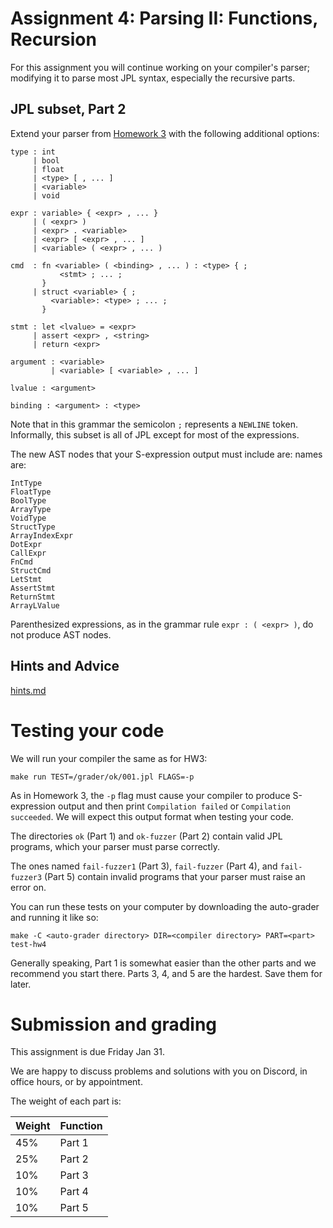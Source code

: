 Assignment 4: Parsing II: Functions, Recursion
======================================

For this assignment you will continue working on your compiler's parser;
modifying it to parse most JPL syntax, especially the recursive parts.


## JPL subset, Part 2

Extend your parser from [Homework 3](../hw3/README.md) with the following
additional options:


```
type : int
     | bool
     | float
     | <type> [ , ... ]
     | <variable>
     | void

expr : variable> { <expr> , ... }
     | ( <expr> )
     | <expr> . <variable>
     | <expr> [ <expr> , ... ]
     | <variable> ( <expr> , ... )

cmd  : fn <variable> ( <binding> , ... ) : <type> { ;
           <stmt> ; ... ;
       }
     | struct <variable> { ;
         <variable>: <type> ; ... ;
       }

stmt : let <lvalue> = <expr>
     | assert <expr> , <string>
     | return <expr>

argument : <variable>
         | <variable> [ <variable> , ... ]

lvalue : <argument>

binding : <argument> : <type>
```

Note that in this grammar the semicolon `;` represents a `NEWLINE`
token. Informally, this subset is all of JPL except for most of the
expressions.

The new AST nodes that your S-expression output must include are:
names are:

```
IntType
FloatType
BoolType
ArrayType
VoidType
StructType
ArrayIndexExpr
DotExpr
CallExpr
FnCmd
StructCmd
LetStmt
AssertStmt
ReturnStmt
ArrayLValue
```

Parenthesized expressions, as in the grammar rule `expr : ( <expr> )`,
do not produce AST nodes.

## Hints and Advice

[hints.md](./hints.md)


# Testing your code

We will run your compiler the same as for HW3:

    make run TEST=/grader/ok/001.jpl FLAGS=-p

As in Homework 3, the `-p` flag must cause your compiler to produce
S-expression output and then print `Compilation failed` or `Compilation
succeeded`. We will expect this output format when testing your code.

The directories `ok` (Part 1) and `ok-fuzzer` (Part 2) contain valid
JPL programs, which your parser must parse correctly.

The ones named `fail-fuzzer1` (Part 3), `fail-fuzzer` (Part 4), and
`fail-fuzzer3` (Part 5) contain invalid programs that your parser must
raise an error on.

You can run these tests on your computer by downloading the
auto-grader and running it like so:

    make -C <auto-grader directory> DIR=<compiler directory> PART=<part> test-hw4

Generally speaking, Part 1 is somewhat easier than the other parts and
we recommend you start there. Parts 3, 4, and 5 are the hardest. Save
them for later.


# Submission and grading

This assignment is due Friday Jan 31.

We are happy to discuss problems and solutions with you on Discord, in
office hours, or by appointment.

The weight of each part is:

| Weight | Function |
|--------|----------|
| 45%    | Part 1   |
| 25%    | Part 2   |
| 10%    | Part 3   |
| 10%    | Part 4   |
| 10%    | Part 5   |

